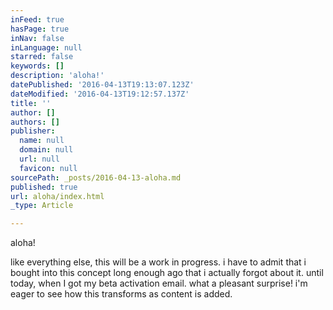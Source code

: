 ```yaml
---
inFeed: true
hasPage: true
inNav: false
inLanguage: null
starred: false
keywords: []
description: 'aloha!'
datePublished: '2016-04-13T19:13:07.123Z'
dateModified: '2016-04-13T19:12:57.137Z'
title: ''
author: []
authors: []
publisher:
  name: null
  domain: null
  url: null
  favicon: null
sourcePath: _posts/2016-04-13-aloha.md
published: true
url: aloha/index.html
_type: Article

---
```

aloha!

like everything else, this will be a work in progress. i have to admit that i bought into this concept long enough ago that i actually forgot about it. until today, when I got my beta activation email. what a pleasant surprise! i'm eager to see how this transforms as content is added.